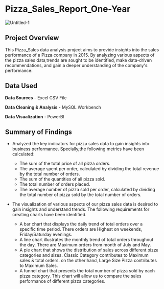 # Pizza_Sales_Report_One-Year
![Untitled-1](https://github.com/Tuhin-150/Pizza_Sales_Report_One-Year/assets/161159207/be0075b7-e3ce-4870-960a-dc460522ff8f)

## Project Overview

This Pizza_Sales data analysis project aims to provide insights into the sales performance of a Pizza company in 2015. By analyzing various aspects of the pizza sales data,trends are sought to be identified, make data-driven recommendations, and gain a deeper understanding of the company's performance.

## Data Used

**Data Sources** - Excel CSV File 

**Data Cleaning & Analysis** - MySQL Workbench

**Data Visualization** - PowerBI

## Summary of Findings

- Analyzed the key indicators for pizza sales data to gain insights into business performance. Specially,the following metrics have been calculated:

   * The sum of the total price of all pizza orders.
   * The average spent per order, calculated by dividing the total revenue by the total number of orders.
   * The sum of the quantities of all pizza sold.
   * The total number of orders placed.
   * The average number of pizza sold per order, calculated by dividing the total number of pizza sold by the total number of orders.

- The visualization of various aspects of our pizza sales data is desired to gain insights and understand trends. The following requirements for creating charts have been identified.

   * A bar chart that displays the daily trend of total orders over a specific time period. There orders are Highest on weekends, Friday/Saturday evenings.
   * A line chart illustrates the monthly trend of total orders throughout the day. There are Maximum orders from month of July and May.
   * A pie chart that shows the distribution of sales across different pizza categories and sizes. Classic Category contributes to Maximum sales & total orders. on the other hand, Large Size Pizza contributes to Maximum Sales.
   * A funnel chart that presents the total number of pizza sold by each pizza category. This chart will allow us to compare the sales performance of different pizza categories. 



